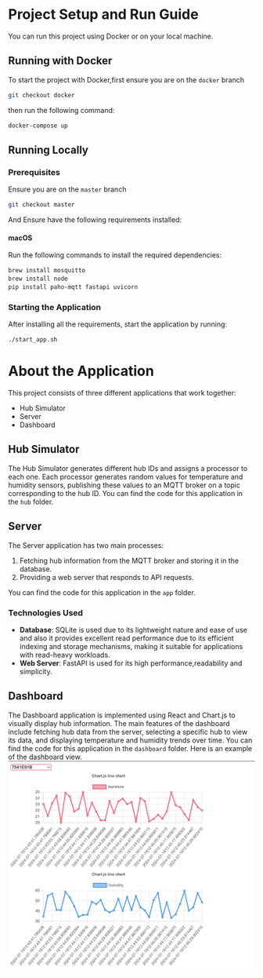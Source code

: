 # Project Setup and Run Guide

You can run this project using Docker or on your local machine.

## Running with Docker

To start the project with Docker,first ensure you are on the `docker` branch 

```sh
git checkout docker
```

then run the following command:

```sh
docker-compose up
```

## Running Locally

### Prerequisites

Ensure you are on the `master` branch

```sh
git checkout master
```

And Ensure have the following requirements installed:

#### macOS

Run the following commands to install the required dependencies:

```sh
brew install mosquitto
brew install node
pip install paho-mqtt fastapi uvicorn
```

### Starting the Application

After installing all the requirements, start the application by running:

```sh
./start_app.sh
```

# About the Application

This project consists of three different applications that work together:

- Hub Simulator
- Server
- Dashboard

## Hub Simulator

The Hub Simulator generates different hub IDs and assigns a processor to each one. Each processor generates random values for temperature and humidity sensors, publishing these values to an MQTT broker on a topic corresponding to the hub ID. You can find the code for this application in the `hub` folder.

## Server

The Server application has two main processes:

1. Fetching hub information from the MQTT broker and storing it in the database.
2. Providing a web server that responds to API requests.

You can find the code for this application in the `app` folder.

### Technologies Used

- **Database**: SQLite is used due to its lightweight nature and ease of use and also it provides excellent read performance due to its efficient indexing and storage mechanisms, making it suitable for applications with read-heavy workloads.
- **Web Server**: FastAPI is used for its high performance,readability and simplicity.

## Dashboard

The Dashboard application is implemented using React and Chart.js to visually display hub information. The main features of the dashboard include fetching hub data from the server, selecting a specific hub to view its data, and displaying temperature and humidity trends over time.
You can find the code for this application in the `dashboard` folder.
Here is an example of the dashboard view. 
![dashboard example](./dashboard.png)